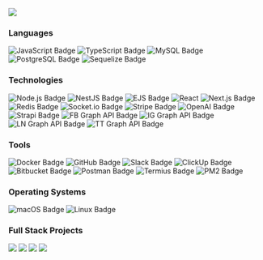 ![](https://raw.githubusercontent.com/khizer-javed/khizer-javed/master/profile.gif)

### Languages

![JavaScript Badge](https://img.shields.io/badge/JavaScript-F7DF1E?logo=javascript&logoColor=000&style=for-the-badge)
![TypeScript Badge](https://img.shields.io/badge/TypeScript-3178C6?logo=typescript&logoColor=fff&style=for-the-badge)
![MySQL Badge](https://img.shields.io/badge/MySQL-4479A1?logo=mysql&logoColor=fff&style=for-the-badge)
![PostgreSQL Badge](https://img.shields.io/badge/PostgreSQL-4169E1?logo=postgresql&logoColor=fff&style=for-the-badge)
![Sequelize Badge](https://img.shields.io/badge/Sequelize-52B0E7?logo=sequelize&logoColor=fff&style=for-the-badge)

### Technologies

![Node.js Badge](https://img.shields.io/badge/Node.js-5FA04E?logo=nodedotjs&logoColor=fff&style=for-the-badge)
![NestJS Badge](https://img.shields.io/badge/NestJS-E0234E?logo=nestjs&logoColor=fff&style=for-the-badge)
![EJS Badge](https://img.shields.io/badge/EJS-B4CA65?logo=ejs&logoColor=fff&style=for-the-badge)
![React](https://img.shields.io/badge/React-61DAFB?logo=react&logoColor=000&style=for-the-badge)
![Next.js Badge](https://img.shields.io/badge/Next.js-000?logo=nextdotjs&logoColor=fff&style=for-the-badge)
![Redis Badge](https://img.shields.io/badge/Redis-FF4438?logo=redis&logoColor=fff&style=for-the-badge)
![Socket.io Badge](https://img.shields.io/badge/Socket.io-010101?logo=socketdotio&logoColor=fff&style=for-the-badge)
![Stripe Badge](https://img.shields.io/badge/Stripe-008CDD?logo=stripe&logoColor=fff&style=for-the-badge)
![OpenAI Badge](https://img.shields.io/badge/OpenAI-412991?logo=openai&logoColor=fff&style=for-the-badge)
![Strapi Badge](https://img.shields.io/badge/Strapi-4945FF?logo=strapi&logoColor=fff&style=for-the-badge)
![FB Graph API Badge](https://img.shields.io/badge/-Facebook%20Graph%20API-%23ffffff?style=for-the-badge&logo=facebook&logoColor=%230b81c2&labelColor=%23FFFFFF&color=%230b81c2)
![IG Graph API Badge](https://img.shields.io/badge/-Instagram%20Graph%20API-%23ffffff?style=for-the-badge&logo=instagram&logoColor=%23E8048E&labelColor=%23FFFFFF&color=%23E8048E)
![LN Graph API Badge](https://img.shields.io/badge/-Linkedin%20Graph%20API-%23ffffff?style=for-the-badge&logo=linkedin&logoColor=%231589CB&labelColor=%23FFFFFF&color=%231589CB)
![TT Graph API Badge](https://img.shields.io/badge/-Tiktok%20Graph%20API-%23ffffff?style=for-the-badge&logo=tiktok&logoColor=%23000000&labelColor=%23FFFFFF&color=%23000000)

### Tools

![Docker Badge](https://img.shields.io/badge/Docker-2496ED?logo=docker&logoColor=fff&style=for-the-badge)
![GitHub Badge](https://img.shields.io/badge/GitHub-181717?logo=github&logoColor=fff&style=for-the-badge)
![Slack Badge](https://img.shields.io/badge/Slack-4A154B?logo=slack&logoColor=fff&style=for-the-badge)
![ClickUp Badge](https://img.shields.io/badge/ClickUp-7B68EE?logo=clickup&logoColor=fff&style=for-the-badge)
![Bitbucket Badge](https://img.shields.io/badge/Bitbucket-0052CC?logo=bitbucket&logoColor=fff&style=for-the-badge)
![Postman Badge](https://img.shields.io/badge/Postman-FF6C37?logo=postman&logoColor=fff&style=for-the-badge)
![Termius Badge](https://img.shields.io/badge/Termius-000?logo=termius&logoColor=fff&style=for-the-badge)
![PM2 Badge](https://img.shields.io/badge/PM2-2B037A?logo=pm2&logoColor=fff&style=for-the-badge)

### Operating Systems

![macOS Badge](https://img.shields.io/badge/macOS-000?logo=macos&logoColor=fff&style=for-the-badge)
![Linux Badge](https://img.shields.io/badge/Linux-FCC624?logo=linux&logoColor=000&style=for-the-badge)

### Full Stack Projects

[![](https://img.shields.io/badge/-🧬%20My%20Website-000?style=for-the-badge&logo=tiktok&logoColor=%23000000&labelColor=%23FFFFFF&color=%23000000)](https://github.com/khizer-javed/portfolio)
[![](https://img.shields.io/badge/-🎲%20Board%20Game%20Directory-000)](https://github.com/khizer-javed/board-game-directory)
[![](https://img.shields.io/badge/-📝%20Invoice%20Ease-000)](https://github.com/khizer-javed/Invoice-Ease)
[![](https://img.shields.io/badge/-🏋️‍♂️%20Drag&Drop%20Workout-000)](https://github.com/khizer-javed/nangarra/dragdropworkout)
